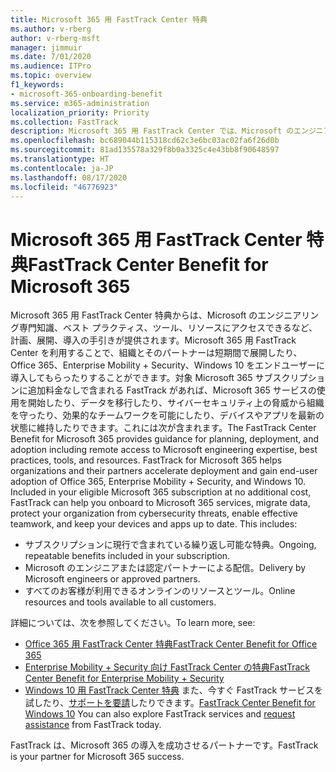 ```yaml
---
title: Microsoft 365 用 FastTrack Center 特典
ms.author: v-rberg
author: v-rberg-msft
manager: jimmuir
ms.date: 7/01/2020
ms.audience: ITPro
ms.topic: overview
f1_keywords:
- microsoft-365-onboarding-benefit
ms.service: m365-administration
localization_priority: Priority
ms.collection: FastTrack
description: Microsoft 365 用 FastTrack Center では、Microsoft のエンジニアリング専門知識、ベスト プラクティス、ツール、リソースにアクセスできるなど、計画、展開、導入の手引きが提供されます。Microsoft 365 用 FastTrack Center を利用することで、組織とそのパートナーは短期間で展開したり、Office 365、Windows 10、Enterprise Mobility + Security をエンドユーザーに導入してもらったりすることができます。
ms.openlocfilehash: bc689044b115318cd62c3e6bc03ac02fa6f26d0b
ms.sourcegitcommit: 81ad135578a329f8b0a3325c4e43bb8f90648597
ms.translationtype: HT
ms.contentlocale: ja-JP
ms.lasthandoff: 08/17/2020
ms.locfileid: "46776923"
---
```

# <a name="fasttrack-center-benefit-for-microsoft-365"></a><span data-ttu-id="ae108-104">Microsoft 365 用 FastTrack Center 特典</span><span class="sxs-lookup"><span data-stu-id="ae108-104">FastTrack Center Benefit for Microsoft 365</span></span>

<span data-ttu-id="ae108-p102">Microsoft 365 用 FastTrack Center 特典からは、Microsoft のエンジニアリング専門知識、ベスト プラクティス、ツール、リソースにアクセスできるなど、計画、展開、導入の手引きが提供されます。Microsoft 365 用 FastTrack Center を利用することで、組織とそのパートナーは短期間で展開したり、Office 365、Enterprise Mobility + Security、Windows 10 をエンドユーザーに導入してもらったりすることができます。対象 Microsoft 365 サブスクリプションに追加料金なしで含まれる FastTrack があれば、Microsoft 365 サービスの使用を開始したり、データを移行したり、サイバーセキュリティ上の脅威から組織を守ったり、効果的なチームワークを可能にしたり、デバイスやアプリを最新の状態に維持したりできます。これには次が含まれます。</span><span class="sxs-lookup"><span data-stu-id="ae108-p102">The FastTrack Center Benefit for Microsoft 365 provides guidance for planning, deployment, and adoption including remote access to Microsoft engineering expertise, best practices, tools, and resources. FastTrack for Microsoft 365 helps organizations and their partners accelerate deployment and gain end-user adoption of Office 365, Enterprise Mobility + Security, and Windows 10. Included in your eligible Microsoft 365 subscription at no additional cost, FastTrack can help you onboard to Microsoft 365 services, migrate data, protect your organization from cybersecurity threats, enable effective teamwork, and keep your devices and apps up to date. This includes:</span></span>

- <span data-ttu-id="ae108-109">サブスクリプションに現行で含まれている繰り返し可能な特典。</span><span class="sxs-lookup"><span data-stu-id="ae108-109">Ongoing, repeatable benefits included in your subscription.</span></span>
- <span data-ttu-id="ae108-110">Microsoft のエンジニアまたは認定パートナーによる配信。</span><span class="sxs-lookup"><span data-stu-id="ae108-110">Delivery by Microsoft engineers or approved partners.</span></span>
- <span data-ttu-id="ae108-111">すべてのお客様が利用できるオンラインのリソースとツール。</span><span class="sxs-lookup"><span data-stu-id="ae108-111">Online resources and tools available to all customers.</span></span>
  
<span data-ttu-id="ae108-112">詳細については、次を参照してください。</span><span class="sxs-lookup"><span data-stu-id="ae108-112">To learn more, see:</span></span>

- [<span data-ttu-id="ae108-113">Office 365 用 FastTrack Center 特典</span><span class="sxs-lookup"><span data-stu-id="ae108-113">FastTrack Center Benefit for Office 365</span></span>](O365-fasttrack-benefit-for-office-365.md) 
- [<span data-ttu-id="ae108-114">Enterprise Mobility + Security 向け FastTrack Center の特典</span><span class="sxs-lookup"><span data-stu-id="ae108-114">FastTrack Center Benefit for Enterprise Mobility + Security</span></span>](EMS-fasttrack-benefit-for-EMS.md)
- <span data-ttu-id="ae108-115">[Windows 10 用 FastTrack Center 特典](Win-10-fasttrack-benefit-for-Windows-10.md) また、今すぐ FastTrack サービスを試したり、[サポートを要請](https://go.microsoft.com/fwlink/p/?LinkId=2003903)したりできます。</span><span class="sxs-lookup"><span data-stu-id="ae108-115">[FastTrack Center Benefit for Windows 10](Win-10-fasttrack-benefit-for-Windows-10.md) You can also explore FastTrack services and [request assistance](https://go.microsoft.com/fwlink/p/?LinkId=2003903) from FastTrack today.</span></span>

<span data-ttu-id="ae108-116">FastTrack は、Microsoft 365 の導入を成功させるパートナーです。</span><span class="sxs-lookup"><span data-stu-id="ae108-116">FastTrack is your partner for Microsoft 365 success.</span></span>
  
